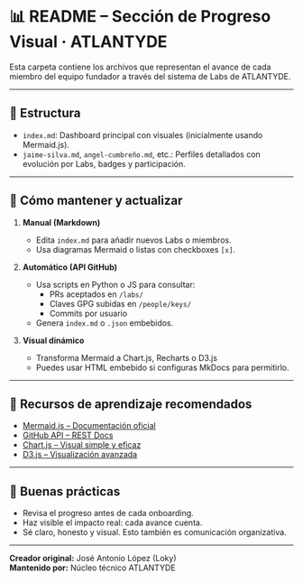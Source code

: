 # 📊 README – Sección de Progreso Visual · ATLANTYDE

Esta carpeta contiene los archivos que representan el avance de cada miembro del equipo fundador a través del sistema de Labs de ATLANTYDE.

---

## 📁 Estructura

- `index.md`: Dashboard principal con visuales (inicialmente usando Mermaid.js).
- `jaime-silva.md`, `angel-cumbreño.md`, etc.: Perfiles detallados con evolución por Labs, badges y participación.

---

## 🔧 Cómo mantener y actualizar

1. **Manual (Markdown)**
   - Edita `index.md` para añadir nuevos Labs o miembros.
   - Usa diagramas Mermaid o listas con checkboxes `[x]`.

2. **Automático (API GitHub)**
   - Usa scripts en Python o JS para consultar:
     - PRs aceptados en `/labs/`
     - Claves GPG subidas en `/people/keys/`
     - Commits por usuario
   - Genera `index.md` o `.json` embebidos.

3. **Visual dinámico**
   - Transforma Mermaid a Chart.js, Recharts o D3.js
   - Puedes usar HTML embebido si configuras MkDocs para permitirlo.

---

## 🔗 Recursos de aprendizaje recomendados

- [Mermaid.js – Documentación oficial](https://mermaid-js.github.io)
- [GitHub API – REST Docs](https://docs.github.com/en/rest)
- [Chart.js – Visual simple y eficaz](https://www.chartjs.org)
- [D3.js – Visualización avanzada](https://d3js.org)

---

## 🚀 Buenas prácticas

- Revisa el progreso antes de cada onboarding.
- Haz visible el impacto real: cada avance cuenta.
- Sé claro, honesto y visual. Esto también es comunicación organizativa.

---

**Creador original:** José Antonio López (Loky)  
**Mantenido por:** Núcleo técnico ATLANTYDE

